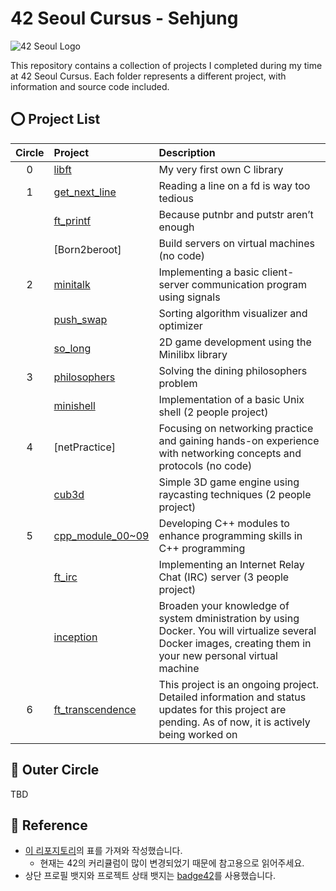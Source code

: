 # 42 Seoul Cursus - Sehjung

![42 Seoul Logo](https://www.42seoul.kr/assets/images/42_logo.svg)

This repository contains a collection of projects I completed during my time at 42 Seoul Cursus. Each folder represents a different project, with information and source code included.

## ⭕️ Project List
| Circle | Project | Description |
|:---:|:---|:---|
| 0 | [libft](./libft) | My very first own C library |
| 1 | [get_next_line](./get_next_line) | Reading a line on a fd is way too tedious |
|   | [ft_printf](./ft_printf) | Because putnbr and putstr aren’t enough |
|   | [Born2beroot] | Build servers on virtual machines (no code) |
| 2 | [minitalk](./minitalk) | Implementing a basic client-server communication program using signals |
|   | [push_swap](./push_swap) | Sorting algorithm visualizer and optimizer |
|   | [so_long](./so_long) | 2D game development using the Minilibx library |
| 3 | [philosophers](./Philosophers) | Solving the dining philosophers problem |
|   | [minishell](./minishell) | Implementation of a basic Unix shell (2 people project) |
| 4 | [netPractice] | Focusing on networking practice and gaining hands-on experience with networking concepts and protocols (no code) |
|   | [cub3d](./cub3d) | Simple 3D game engine using raycasting techniques (2 people project) |
| 5 | [cpp_module_00~09](./cpp_module) | Developing C++ modules to enhance programming skills in C++ programming |
|   | [ft_irc](./ft_irc) | Implementing an Internet Relay Chat (IRC) server (3 people project) |
|   | [inception](./inception) | Broaden your knowledge of system dministration by using Docker. You will virtualize several Docker images, creating them in your new personal virtual machine |
| 6 | [ft_transcendence](./ft_transcendence) | This project is an ongoing project. Detailed information and status updates for this project are pending. As of now, it is actively being worked on |

## 🚀 Outer Circle
TBD

## 📒 Reference
- [이 리포지토리](https://github.com/365kim/42_cursus)의 표를 가져와 작성했습니다.
  - 현재는 42의 커리큘럼이 많이 변경되었기 때문에 참고용으로 읽어주세요.
- 상단 프로필 뱃지와 프로젝트 상태 뱃지는 [badge42](https://github.com/JaeSeoKim/badge42)를 사용했습니다.
